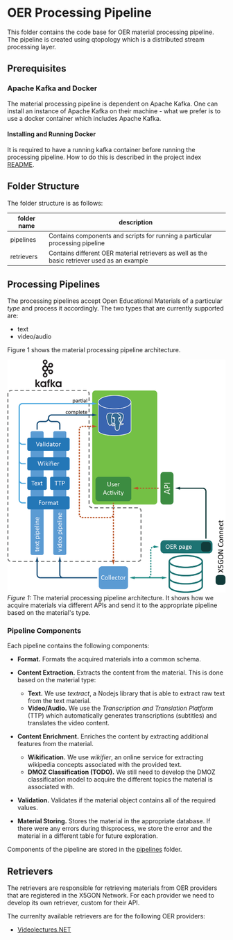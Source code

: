 # OER Processing Pipeline

This folder contains the code base for OER material processing pipeline. The
pipeline is created using qtopology which is a distributed stream processing layer.

## Prerequisites

### Apache Kafka and Docker

The material processing pipeline is dependent on Apache Kafka. One can install
an instance of Apache Kafka on their machine - what we prefer is to use a docker
container which includes Apache Kafka.

#### Installing and Running Docker

It is required to have a running kafka container before running the processing pipeline. How to do this is described in the project index [README](../../../README.md).

## Folder Structure

The folder structure is as follows:

| folder name | description |
| ----------- | ----------- |
| pipelines   | Contains components and scripts for running a particular processing pipeline |
| retrievers  | Contains different OER material retrievers as well as the basic retriever used as an example |

## Processing Pipelines

The processing pipelines accept Open Educational Materials of a particular *type*
and process it accordingly. The two types that are currently supported are:

- text
- video/audio

Figure 1 shows the material processing pipeline architecture.

![preprocessing pipeline](readme-imgs/kafka-pipeline.png)
*Figure 1:* The material processing pipeline architecture. It shows how we acquire
materials via different APIs and send it to the appropriate pipeline based on the
material's type.

### Pipeline Components

Each pipeline contains the following components:

- **Format.** Formats the acquired materials into a common schema.
- **Content Extraction.** Extracts the content from the material. This is done
    based on the material type:
    - **Text.** We use *textract*, a Nodejs library that is able to extract raw
        text from the text material.
    - **Video/Audio.** We use the *Transcription and Translation Platform* (TTP)
        which automatically generates transcriptions (subtitles) and translates
        the video content.

- **Content Enrichment.** Enriches the content by extracting additional features
    from the material.
    - **Wikification.** We use *wikifier*, an online service for extracting
        wikipedia concepts associated with the provided text.
    - **DMOZ Classification (TODO).** We still need to develop the DMOZ classification
        model to acquire the different topics the material is associated with.

- **Validation.** Validates if the material object contains all of the required values.

- **Material Storing.** Stores the material in the appropriate database. If there
    were any errors during thisprocess, we store the error and the material in a
    different table for future exploration.

Components of the pipeline are stored in the [pipelines](pipelines/) folder.

## Retrievers

The retrievers are responsible for retrieving materials from OER providers that
are registered in the X5GON Network. For each provider we need to develop its
own retriever, custom for their API.

The currenlty available retrievers are for the following OER providers:

- [Videolectures.NET](http://videolectures.net/)


